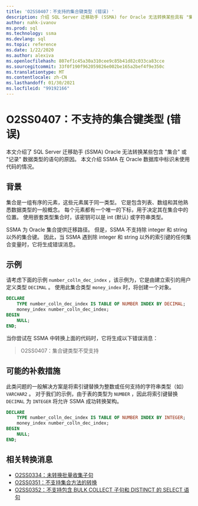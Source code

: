 ```yaml
---
title: 'O2SS0407：不支持的集合键类型 (错误) '
description: 介绍 SQL Server 迁移助手 (SSMA) for Oracle 无法转换某些具有 "集合" 或 "记录" 数据类型的语句的原因。
author: nahk-ivanov
ms.prod: sql
ms.technology: ssma
ms.devlang: sql
ms.topic: reference
ms.date: 1/22/2020
ms.author: alexiva
ms.openlocfilehash: 807ef1c45a30a310cee9c85b41d82c033ca83cce
ms.sourcegitcommit: 33f0f190f962059826e002be165a2bef4f9e350c
ms.translationtype: MT
ms.contentlocale: zh-CN
ms.lasthandoff: 01/30/2021
ms.locfileid: "99192166"
---
```

# <a name="o2ss0407-unsupported-collection-key-type-error"></a>O2SS0407：不支持的集合键类型 (错误) 

本文介绍了 SQL Server 迁移助手 (SSMA) Oracle 无法转换某些包含 "集合" 或 "记录" 数据类型的语句的原因。 本文介绍 SSMA 在 Oracle 数据库中标识未使用代码的情况。

## <a name="background"></a>背景

集合是一组有序的元素，这些元素属于同一类型。 它是包含列表、数组和其他熟悉数据类型的一般概念。 每个元素都有一个唯一的下标，用于决定其在集合中的位置。 使用嵌套类型集合时，该密钥可以是 int (默认) 或字符串类型。

SSMA 为 Oracle 集合提供迁移路径。 但是，SSMA 不支持除 integer 和 string 以外的集合键。 因此，当 SSMA 遇到除 integer 和 string 以外的索引键的任何集合变量时，它将生成错误消息。

## <a name="example"></a>示例

请考虑下面的示例 `number_colln_dec_index` ，该示例为，它是由建立索引的用户定义类型 `DECIMAL` 。 使用此集合类型 `money_index` 时，将创建一个对象。

```sql
DECLARE
    TYPE number_colln_dec_index IS TABLE OF NUMBER INDEX BY DECIMAL;
    money_index number_colln_dec_index;
BEGIN
    NULL;
END;
```

当你尝试在 SSMA 中转换上面的代码时，它将生成以下错误消息：

> O2SS0407：集合键类型不受支持

## <a name="possible-remedies"></a>可能的补救措施

此类问题的一般解决方案是将索引键替换为整数或任何支持的字符串类型（如） `VARCHAR2` 。 对于我们的示例，由于表的类型为 `NUMBER` ，因此将索引键替换 `DECIMAL` 为 `INTEGER` 将允许 SSMA 成功转换架构。

```sql
DECLARE
    TYPE number_colln_dec_index IS TABLE OF NUMBER INDEX BY INTEGER;
    money_index number_colln_dec_index;
BEGIN
    NULL;
END;
```

## <a name="related-conversion-messages"></a>相关转换消息

* [O2SS0334：未转换批量收集子句](o2ss0334.md)
* [O2SS0351：不支持集合方法的转换](o2ss0351.md)
* [O2SS0352：不支持包含 BULK COLLECT 子句和 DISTINCT 的 SELECT 语句](o2ss0352.md)
